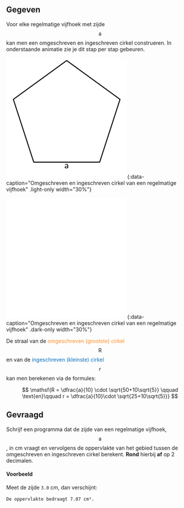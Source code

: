 ## Gegeven
Voor elke regelmatige vijfhoek met zijde $$\mathsf{a}$$ kan men een omgeschreven en ingeschreven cirkel construeren. In onderstaande animatie zie je dit stap per stap gebeuren.

![Omgeschreven en ingeschreven cirkel van een regelmatige vijfhoek](media/image.png "Omgeschreven en ingeschreven cirkel van een regelmatige vijfhoek."){:data-caption="Omgeschreven en ingeschreven cirkel van een regelmatige vijfhoek" .light-only width="30%"}

![Omgeschreven en ingeschreven cirkel van een regelmatige vijfhoek](media/image-dark.png "Omgeschreven en ingeschreven cirkel van een regelmatige vijfhoek."){:data-caption="Omgeschreven en ingeschreven cirkel van een regelmatige vijfhoek" .dark-only width="30%"}

De straal van de <span style="color:#FF8E27">omgeschreven (grootste) cirkel</span> $$\mathsf{R}$$ en van de <span style="color:#086FBD">ingeschreven (kleinste) cirkel</span> $$\mathsf{r}$$ kan men berekenen via de formules:

$$
 \mathsf{R = \dfrac{a}{10} \cdot \sqrt{50+10\sqrt{5}} \qquad \text{en}\qquad r = \dfrac{a}{10}\cdot \sqrt{25+10\sqrt{5}}}
$$

## Gevraagd
Schrijf een programma dat de zijde van een regelmatige vijfhoek, $$\mathsf{a}$$, in cm vraagt en vervolgens de oppervlakte van het gebied tussen de omgeschreven en ingeschreven cirkel berekent. **Rond** hierbij **af** op 2 decimalen.

#### Voorbeeld
Meet de zijde `3.0` cm, dan verschijnt:

```
De oppervlakte bedraagt 7.07 cm².
```
